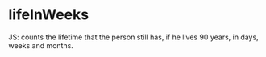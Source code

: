 # lifeInWeeks
JS: counts the lifetime that the person still has, if he lives 90 years, in days, weeks and months.
